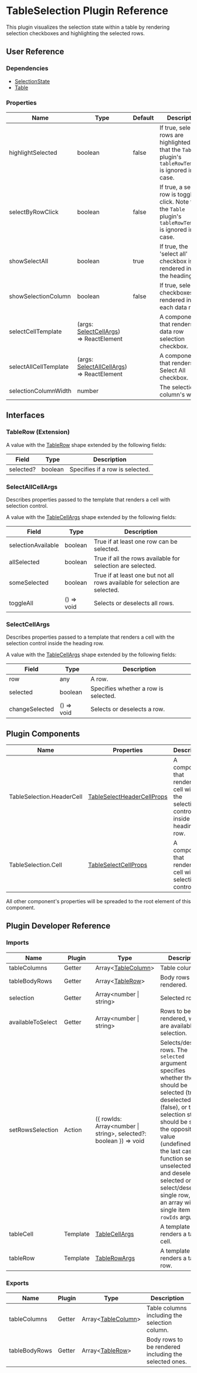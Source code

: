 # TableSelection Plugin Reference

This plugin visualizes the selection state within a table by rendering selection checkboxes and highlighting the selected rows.

## User Reference

### Dependencies

- [SelectionState](selection-state.md)
- [Table](table.md)

### Properties

Name | Type | Default | Description
-----|------|---------|------------
highlightSelected | boolean | false | If true, selected rows are highlighted. Note that the `Table` plugin's `tableRowTemplate` is ignored in this case.
selectByRowClick | boolean | false | If true, a selected row is toggled by click. Note that the `Table` plugin's `tableRowTemplate` is ignored in this case.
showSelectAll | boolean | true | If true, the 'select all' checkbox is rendered inside the heading row.
showSelectionColumn | boolean | false | If true, selection checkboxes are rendered inside each data row.
selectCellTemplate | (args: [SelectCellArgs](#select-cell-args)) => ReactElement | | A component that renders a data row selection checkbox.
selectAllCellTemplate | (args: [SelectAllCellArgs](#select-all-cell-args)) => ReactElement | | A component that renders the Select All checkbox.
selectionColumnWidth | number | | The selection column's width.

## Interfaces

### <a name="table-row"></a>TableRow (Extension)

A value with the [TableRow](table.md#table-row) shape extended by the following fields:

Field | Type | Description
------|------|------------
selected? | boolean | Specifies if a row is selected.

### <a name="select-all-cell-args"></a>SelectAllCellArgs

Describes properties passed to the template that renders a cell with selection control.

A value with the [TableCellArgs](table.md#table-cell-args) shape extended by the following fields:

Field | Type | Description
------|------|------------
selectionAvailable | boolean | True if at least one row can be selected.
allSelected | boolean | True if all the rows available for selection are selected.
someSelected | boolean | True if at least one but not all rows available for selection are selected.
toggleAll | () => void | Selects or deselects all rows.

### <a name="select-cell-args"></a>SelectCellArgs

Describes properties passed to a template that renders a cell with the selection control inside the heading row.

A value with the [TableCellArgs](table.md#table-cell-args) shape extended by the following fields:

Field | Type | Description
------|------|------------
row | any | A row.
selected | boolean | Specifies whether a row is selected.
changeSelected | () => void | Selects or deselects a row.

## Plugin Components

Name | Properties | Description
-----|------------|------------
TableSelection.HeaderCell | [TableSelectHeaderСellProps](#tableselectheadercellprops) | A component that renders a cell with the selection control inside the heading row.
TableSelection.Cell | [TableSelectCellProps](#tableselectcellprops) | A component that renders a cell with selection control.

All other component's properties will be spreaded to the root element of this component.

## Plugin Developer Reference

### Imports

Name | Plugin | Type | Description
-----|--------|------|------------
tableColumns | Getter | Array&lt;[TableColumn](table.md#table-column)&gt; | Table columns.
tableBodyRows | Getter | Array&lt;[TableRow](#table-row)&gt; | Body rows to be rendered.
selection | Getter | Array&lt;number &#124; string&gt; | Selected rows.
availableToSelect | Getter | Array&lt;number &#124; string&gt; | Rows to be rendered, which are available for selection.
setRowsSelection | Action | ({ rowIds: Array&lt;number &#124; string&gt;, selected?: boolean }) => void | Selects/deselects rows. The `selected` argument specifies whether the rows should be selected (true), deselected (false), or their selection status should be set to the opposite value (undefined). In the last case, the function selects unselected rows and deselects selected ones. To select/deselect a single row, pass an array with a single item to the `rowIds` argument.
tableCell | Template | [TableCellArgs](table.md#table-cell-args) | A template that renders a table cell.
tableRow | Template | [TableRowArgs](table.md#table-row-args) | A template that renders a table row.

### Exports

Name | Plugin | Type | Description
-----|--------|------|------------
tableColumns | Getter | Array&lt;[TableColumn](table.md#table-column)&gt; | Table columns including the selection column.
tableBodyRows | Getter | Array&lt;[TableRow](#table-row)&gt; | Body rows to be rendered including the selected ones.
